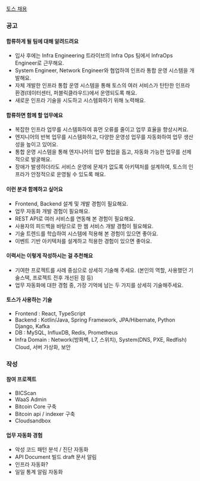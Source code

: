 
[토스 채용](https://toss.im/career/job-detail?job_id=6046801003&detailedPosition=5%EB%85%84%20%EC%9D%B4%EC%83%81)

### 공고 
#### 합류하게 될 팀에 대해 알려드려요

- 입사 후에는 Infra Engineering 트라이브의 Infra Ops 팀에서 InfraOps Engineer로 근무해요.
- System Engineer, Network Engineer와 협업하여 인프라 통합 운영 시스템을 개발해요.
- 자체 개발한 인프라 통합 운영 시스템을 통해 토스의 여러 서비스가 탄탄한 인프라 환경(데이터센터, 퍼블릭클라우드)에서 운영되도록 해요.
- 새로운 인프라 기술을 시도하고 시스템화하기 위해 노력해요.

#### 합류하면 함께 할 업무예요

- 복잡한 인프라 업무를 시스템화하여 휴먼 오류를 줄이고 업무 효율을 향상시켜요.
- 엔지니어의 반복 업무를 시스템화하고, 다양한 운영성 업무를 자동화하여 업무 생산성을 높이고 있어요.
- 통합 운영 시스템을 통해 엔지니어의 업무 협업을 돕고, 자동화 가능한 업무를 선제적으로 발굴해요.
- 장애가 발생하더라도 서비스 운영에 문제가 없도록 아키텍처를 설계하여, 토스의 인프라가 안정적으로 운영될 수 있도록 해요.

#### 이런 분과 함께하고 싶어요

- Frontend, Backend 설계 및 개발 경험이 필요해요.
- 업무 자동화 개발 경험이 필요해요.
- REST API로 여러 서비스를 연동해 본 경험이 필요해요.
- 사용자의 피드백을 바탕으로 한 웹 서비스 개발 경험이 필요해요.
- 기술 트렌드를 학습하여 시스템에 적용해 본 경험이 있으면 좋아요.
- 이벤트 기반 아키텍처를 설계하고 적용한 경험이 있으면 좋아요.

#### 이력서는 이렇게 작성하시는 걸 추천해요

- 기여한 프로젝트를 사례 중심으로 상세히 기술해 주세요. (본인의 역할, 사용했던 기술스택, 프로젝트 전후 개선된 점 등)
- 업무 자동화에 대한 경험 중, 가장 기억에 남는 두 가지를 상세히 기술해주세요.

#### 토스가 사용하는 기술

- Frontend : React, TypeScript
- Backend : Kotlin/Java, Spring Framework, JPA/Hibernate, Python Django, Kafka
- DB : MySQL, InfluxDB, Redis, Prometheus
- Infra Domain : Network(방화벽, L7, 스위치), System(DNS, PXE, Redfish) Cloud, 서버 가상화, 보안


### 작성

#### 참여 프로젝트

- BICScan
- WaaS Admin
- Bitcoin Core 구축
- Bitcoin api / indexer 구축
- Cloudsandbox



#### 업무 자동화 경험

- 악성 코드 패턴 분석 / 진단 자동화
- API Document 빌드 draft 문서 알림
- 인프라 자동화?
- 일일 통계 알림 자동화




